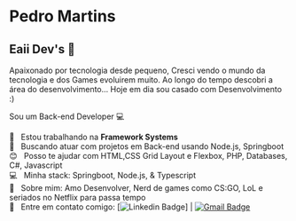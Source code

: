 
# Pedro Martins

## Eaii Dev's 👋
Apaixonado por tecnologia desde pequeno, Cresci vendo o mundo da tecnologia e dos Games evoluirem muito. Ao longo do tempo descobri a área do desenvolvimento... Hoje em dia sou casado com Desenvolvimento :) 

Sou um Back-end Developer :computer:

 :rocket:  &nbsp; Estou trabalhando na **Framework Systems**
 <br/> :purple_heart: &nbsp; Buscando atuar com projetos em Back-end usando Node.js, Springboot
 <br/> :blush: &nbsp; Posso te ajudar com HTML,CSS Grid Layout e Flexbox, PHP, Databases, C#, Javascript
 <br/> :computer: &nbsp; Minha stack: Springboot, Node.js, & Typescript
 <br/> 💬  &nbsp; Sobre mim: Amo Desenvolver, Nerd de games como CS:GO, LoL e seriados no Netflix para passa tempo 
 <br/> :email: &nbsp; Entre em contato comigo: [![Linkedin Badge](https://img.shields.io/badge/-PedroMartins-blue?style=flat-square&logo=Linkedin&logoColor=white&link=https://www.linkedin.com/in/pedro-henrique-de-souza-martins-190429199/)]
| 
[![Gmail Badge](https://img.shields.io/badge/-pedrohmartinss@hotmail.com-c14438?style=flat-square&logo=Gmail&logoColor=white&link=mailto:pedrohmartinss@hotmail.com)](mailto:pedrohmartinss@hotmail.com)
